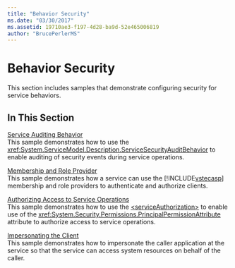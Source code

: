 ```yaml
---
title: "Behavior Security"
ms.date: "03/30/2017"
ms.assetid: 19710ae3-f197-4d28-ba9d-52e465006819
author: "BrucePerlerMS"
---
```

# Behavior Security
This section includes samples that demonstrate configuring security for service behaviors.  
  
## In This Section  
 [Service Auditing Behavior](../../../../docs/framework/wcf/samples/service-auditing-behavior.md)  
 This sample demonstrates how to use the <xref:System.ServiceModel.Description.ServiceSecurityAuditBehavior> to enable auditing of security events during service operations.  
  
 [Membership and Role Provider](../../../../docs/framework/wcf/samples/membership-and-role-provider.md)  
 This sample demonstrates how a service can use the [!INCLUDE[vstecasp](../../../../includes/vstecasp-md.md)] membership and role providers to authenticate and authorize clients.  
  
 [Authorizing Access to Service Operations](../../../../docs/framework/wcf/samples/authorizing-access-to-service-operations.md)  
 This sample demonstrates how to use the [\<serviceAuthorization>](../../../../docs/framework/configure-apps/file-schema/wcf/serviceauthorization-element.md) to enable use of the <xref:System.Security.Permissions.PrincipalPermissionAttribute> attribute to authorize access to service operations.  
  
 [Impersonating the Client](../../../../docs/framework/wcf/samples/impersonating-the-client.md)  
 This sample demonstrates how to impersonate the caller application at the service so that the service can access system resources on behalf of the caller.

